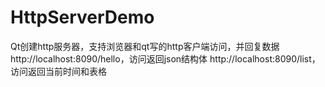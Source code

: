 # HttpServerDemo
Qt创建http服务器，支持浏览器和qt写的http客户端访问，并回复数据
http://localhost:8090/hello，访问返回json结构体
http://localhost:8090/list，访问返回当前时间和表格
